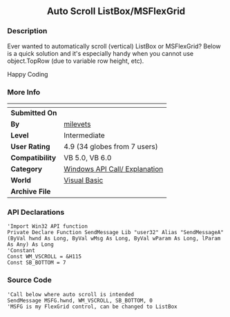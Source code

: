 ﻿<div align="center">

## Auto Scroll ListBox/MSFlexGrid


</div>

### Description

Ever wanted to automatically scroll (vertical) ListBox or MSFlexGrid? Below is a quick solution and it's especially handy when you cannot use object.TopRow (due to variable row height, etc).

Happy Coding
 
### More Info
 


<span>             |<span>
---                |---
**Submitted On**   |
**By**             |[milevets](https://github.com/Planet-Source-Code/PSCIndex/blob/master/ByAuthor/milevets.md)
**Level**          |Intermediate
**User Rating**    |4.9 (34 globes from 7 users)
**Compatibility**  |VB 5\.0, VB 6\.0
**Category**       |[Windows API Call/ Explanation](https://github.com/Planet-Source-Code/PSCIndex/blob/master/ByCategory/windows-api-call-explanation__1-39.md)
**World**          |[Visual Basic](https://github.com/Planet-Source-Code/PSCIndex/blob/master/ByWorld/visual-basic.md)
**Archive File**   |[](https://github.com/Planet-Source-Code/milevets-auto-scroll-listbox-msflexgrid__1-14335/archive/master.zip)

### API Declarations

```
'Import Win32 API function
Private Declare Function SendMessage Lib "user32" Alias "SendMessageA" (ByVal hwnd As Long, ByVal wMsg As Long, ByVal wParam As Long, lParam As Any) As Long
'Constant
Const WM_VSCROLL = &H115
Const SB_BOTTOM = 7
```


### Source Code

```
'Call below where auto scroll is intended
SendMessage MSFG.hwnd, WM_VSCROLL, SB_BOTTOM, 0
'MSFG is my FlexGrid control, can be changed to ListBox
```

